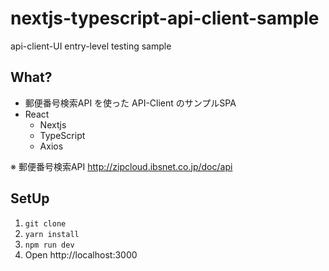 # nextjs-typescript-api-client-sample

api-client-UI entry-level testing sample

## What?

- 郵便番号検索API を使った API-Client のサンプルSPA
- React
  - Nextjs
  - TypeScript
  - Axios

※ 郵便番号検索API
http://zipcloud.ibsnet.co.jp/doc/api

## SetUp

1. `git clone`
2. `yarn install`
3. `npm run dev`
4. Open http://localhost:3000
